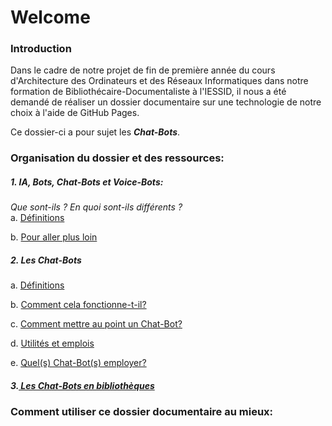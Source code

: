 <h1>Welcome</h1>

<h3>Introduction</h3>
Dans le cadre de notre projet de fin de première année du cours d'Architecture des Ordinateurs et des Réseaux Informatiques dans notre formation de Bibliothécaire-Documentaliste à l'IESSID, il nous a été demandé de réaliser un dossier documentaire sur une technologie de notre choix à l'aide de GitHub Pages.

Ce dossier-ci a pour sujet les <strong><em>Chat-Bots</em></strong>.

<h3>Organisation du dossier et des ressources:</h3>

<h5>1. IA, Bots, Chat-Bots et Voice-Bots:</h5> <em>Que sont-ils ? En quoi sont-ils différents ?</em>
<br>
a. <a href="https://ahanot.github.io/AORI-Dossier_documentaire/aa-ia_bots_chat-bots_voice-bots-def.md">Définitions</a>

b. <a href="https://ahanot.github.io/AORI-Dossier_documentaire/ab-ia_bots_chat-bots_voice-bots-plus_loin.md">Pour aller plus loin</a>

<h5>2. Les Chat-Bots</h5>

a.	<a href="https://ahanot.github.io/AORI-Dossier_documentaire/ba-les_chat-bots-def.md">Définitions</a>

b.	<a href="https://ahanot.github.io/AORI-Dossier_documentaire/bb-les_chat-bots-comment_ça_fonctionne?.md">Comment cela fonctionne-t-il?</a>

c.  <a href="https://ahanot.github.io/AORI-Dossier_documentaire/bc-les_chat-bots-comment_creer_chat-bots?.md">Comment mettre au point un Chat-Bot?</a>

d.	<a href="https://ahanot.github.io/AORI-Dossier_documentaire/bd-les_chat-bots-uti_emplois.md">Utilités et emplois</a>

e.  <a href="https://ahanot.github.io/AORI-Dossier_documentaire/be-les_chat-bots-quel_employer?.md">Quel(s) Chat-Bot(s) employer?</a>

<h5>3.<a href="https://ahanot.github.io/AORI-Dossier_documentaire/c-chat-bots_en_biblio.md"> Les Chat-Bots en bibliothèques</a></h5>


<h3>Comment utiliser ce dossier documentaire au mieux:</h3>
